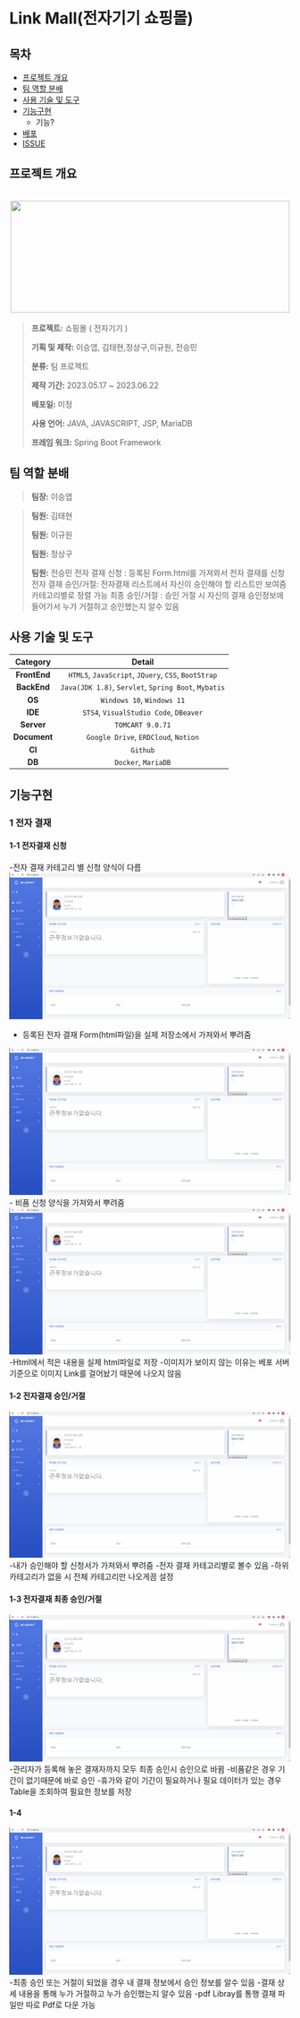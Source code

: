 # Link Mall(전자기기 쇼핑몰)

## 목차

- [프로젝트 개요](#프로젝트-개요)
- [팀 역할 분배](#팀-역할-분배)
- [사용 기술 및 도구](#사용-기술-및-도구)
- [기능구현](#기능구현)
  - 기능?
- [배포](#배포)
- [ISSUE](#ISSUE)

## 프로젝트 개요

<p align="center">
  <br>
    <img src="src/main/resources/static/images/login/logo.svg" width="500" height="200">
  <br>
</p>

> **프로젝트:** 쇼핑몰 ( 전자기기 )
>
> **기획 및 제작:** 이승엽, 김태현,정상구,이규원, 전승민
>
> **분류:** 팀 프로젝트 
>
> **제작 기간:** 2023.05.17 ~ 2023.06.22
>
> **배포일:** 미정
>
> **사용 언어:** JAVA, JAVASCRIPT, JSP, MariaDB
> 
> **프레임 워크:** Spring Boot Framework

## 팀 역할 분배
> **팀장:** 이승엽
> 
> 

> **팀원:** 김태현
>
> 
> **팀원:** 이규원
>
> 
> **팀원:** 정상구
>
> 
> **팀원:** 전승민
>전자 결재 신청 : 등록된 Form.html를 가져와서 전자 결재를 신청
>전자 결재 승인/거절: 전자결재 리스트에서 자신이 승인해야 할 리스트만 보여줌 카테고리별로 정렬 가능
>최종 승인/거절 : 승인 거절 시 자신의 결재 승인정보에 들어가서 누가 거절하고 승인했는지 알수 있음


## 사용 기술 및 도구

|**Category**|**Detail**|
|:--:|:--:|
|**FrontEnd**| `HTML5`, `JavaScript`, `JQuery`, `CSS`, `BootStrap`|
|**BackEnd**| `Java(JDK 1.8)`, `Servlet`, `Spring Boot`, `Mybatis` |
|**OS**| `Windows 10`, `Windows 11` |
|**IDE**| `STS4`, `VisualStudio Code`, `DBeaver` |
|**Server**| `TOMCART 9.0.71` |
|**Document**| `Google Drive`, `ERDCloud`, `Notion` |
|**CI**| `Github` |
|**DB**| `Docker`, `MariaDB` |

## 기능구현
### 1 전자 결재
#### 1-1 전자결재 신청
-전자 결재 카테고리 별 신청 양식이 다름
<img src="src/main/resources/static/images/결재신청1.gif">
- 등록된 전자 결재 Form(html파일)을 실제 저장소에서 가져와서 뿌려줌
<img src="src/main/resources/static/images/결재신청2.gif">
- 비품 신청 양식을 가져와서 뿌려줌

<img src="src/main/resources/static/images/실제파일저장.gif">
-Html에서 적은 내용을 실제 html파일로 저장
-이미지가 보이지 않는 이유는 베포 서버 기준으로 이미지 Link를 걸어놨기 때문에 나오지 않음

#### 1-2 전자결재 승인/거절
<img src="src/main/resources/static/images/결재승인거절.gif">
-내가 승인해야 할 신청서가 가져와서 뿌려줌
-전자 결재 카테고리별로 볼수 있음
-하위 카테고리가 없을 시 전체 카테고리만 나오게끔 설정

#### 1-3 전자결재 최종 승인/거절
<img src="src/main/resources/static/images/결재최종승인.gif">
-관리자가 등록해 놓은 결재자까지 모두 최종 승인시 승인으로 바뀜
-비품같은 경우 기간이 없기때문에 바로 승인
-휴가와 같이 기간이 필요하거나 필요 데이터가 있는 경우 Table을 조회하여 필요한 정보를 저장

#### 1-4
<img src="src/main/resources/static/images/내결재승인거절.gif">
-최종 승인 또는 거절이 되었을 경우 내 결재 정보에서 승인 정보를 알수 있음
-결재 상세 내용을 통해 누가 거절하고 누가 승인했는지 알수 있음
-pdf Libray를 통행 결재 파일만 따로 Pdf로 다운 가능





